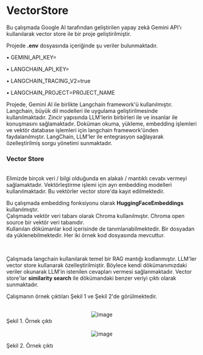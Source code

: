 # VectorStore

Bu çalışmada Google AI tarafından geliştirilen yapay zekâ Gemini API'ı kullanılarak vector store ile bir proje geliştirilmiştir. 

Projede __.env__ dosyasında içeriğinde şu veriler bulunmaktadır.

• GEMINI_API_KEY=

• LANGCHAIN_API_KEY=

• LANGCHAIN_TRACING_V2=true

• LANGCHAIN_PROJECT=PROJECT_NAME

Projede, Gemini AI ile birlikte Langchain framework'ü kullanılmıştır. Langchain, büyük dil modelleri ile uygulama geliştirilmesinde kullanılmaktadır. Zincir yapısında LLM'lerin birbirleri ile ve insanlar ile konuşmasını sağlamaktadır. Doküman okuma, yükleme, embedding işlemleri ve vektör database işlemleri için langchain framework'ünden faydalanılmıştır. LangChain, LLM'ler ile entegrasyon sağlayarak özelleştirilmiş sorgu yönetimi sunmaktadır.

<h3> Vector Store </h3>

<br>
Elimizde birçok veri / bilgi olduğunda en alakalı / mantıklı cevabı vermeyi sağlamaktadır. Vektörleştirme işlemi için ayrı embedding modelleri kullanılmaktadır.  Bu vektörler vector store'da kayıt edilmektedir.

Bu çalışmada embedding fonksiyonu olarak __HuggingFaceEmbeddings__ kullanılmıştır.
<br>
Çalışmada vektör veri tabanı olarak Chroma kullanılmıştır. Chroma open source bir vektör veri tabanıdır.
<br>
Kullanılan dökümanlar kod içerisinde de tanımlanabilmektedir. Bir dosyadan da yüklenebilmektedir. Her iki örnek kod dosyasında mevcuttur.

<br>

Çalışmada langchain kullanılarak temel bir RAG mantığı kodlanmıştır. LLM'ler vector store kullanarak özelleştirilmiştir. Böylece kendi dökümanımızdaki veriler okunarak LLM'in istenilen cevapları vermesi sağlanmaktadır. Vector store'lar __similarity search__ ile dökümandaki benzer veriyi çıktı olarak sunmaktadır.

Çalışmanın örnek çıktıları Şekil 1 ve Şekil 2'de görülmektedir.

<br>
<div align="center">
<img src="https://github.com/user-attachments/assets/c5256344-4110-45ec-bc35-b37c2d3e7310" alt="image">
</div>
Şekil 1. Örnek çıktı

<br>
<br>


<div align="center">
<img src="https://github.com/user-attachments/assets/a316d309-76ab-4f7c-b7d1-319eef947d08" alt="image">
</div>

Şekil 2. Örnek çıktı
